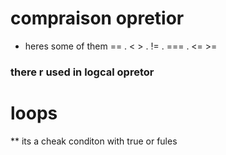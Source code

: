 # compraison opretior
* heres some of them  == . < > . != . === . <=    >= 
### there r used in logcal opretor 
# loops 
** its a cheak conditon with true or fules 